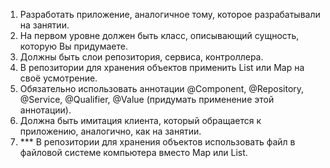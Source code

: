 1. Разработать приложение, аналогичное тому, которое разрабатывали на занятии.
2. На первом уровне должен быть класс, описывающий сущность, которую Вы придумаете.
3. Должны быть слои репозитория, сервиса, контроллера.
4. В репозитории для хранения объектов применить List или Map на своё усмотрение.
5. Обязательно использовать аннотации @Component, @Repository, @Service, @Qualifier, @Value (придумать применение этой аннотации).
6. Должна быть имитация клиента, который обращается к приложению, аналогично, как на занятии.
7. *** В репозитории для хранения объектов использовать файл в файловой системе компьютера вместо Map или List.